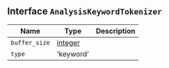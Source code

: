 ## Interface `AnalysisKeywordTokenizer`

| Name | Type | Description |
| - | - | - |
| `buffer_size` | [integer](./integer.md) | &nbsp; |
| `type` | 'keyword' | &nbsp; |
